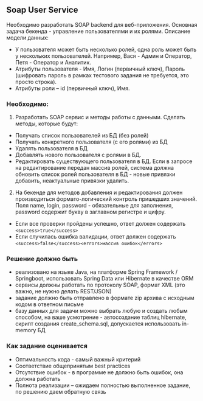 ## Soap User Service

Необходимо разработать SOAP backend для веб-приложения. Основная задача бекенда - управление пользователями и их ролями. Описание модели данных:  
* У пользователя может быть несколько ролей, одна роль может быть у нескольких пользователей. Например, Вася - Админ и Оператор, Петя - Оператор и Аналитик.
* Атрибуты пользователя - Имя, Логин (первичный ключ), Пароль (шифровать пароль в рамках тестового задания не требуется, это просто строка).
* Атрибуты роли – id (первичный ключ), Имя.

### Необходимо:
1. Разработать SOAP сервис и методы работы с данными. Сделать методы, которые будут:
* Получать список пользователей из БД (без ролей)
* Получать конкретного пользователя (с его ролями) из БД
* Удалять пользователя в БД
* Добавлять нового пользователя с ролями в БД.
* Редактировать существующего пользователя в БД. Если в запросе на редактирование передан массив ролей, система должна обновить список ролей пользователя в БД - новые привязки добавить, неактуальные привязки удалить.
2. На бекенде для методов добавления и редактирования должен производиться формато-логический контроль пришедших значений. Поля name, login, password - обязательные для заполнения, password содержит букву в заглавном регистре и цифру.
* Если все проверки пройдены успешно, ответ должен содержать `<success>true</success>`
* Если случилась ошибка валидации, ответ должен содержать `<success>false</success><errors>массив ошибок</errors>`

### Решение должно быть
* реализовано на языке Java, на платформе Spring Framework / Springboot, использовать Spring Data или Hibernate в качестве ORM
* сервисы должны работать по протоколу SOAP, формат XML (это важно, не нужно делать REST/JSON)
* задание должно быть отправлено в формате zip архива с исходным кодом в ответном письме
* базу данных для задачи можно выбрать любую и создать любым способом, на ваше усмотрение - автосоздание таблиц hibernate, скрипт создания create_schema.sql, допускается использовать in-memory БД

### Как задание оценивается
* Оптимальность кода - самый важный критерий
* Соответствие общепринятым best practices
* Отсутствие ошибок - в программе не должно быть ошибок, она должна работать
* Полнота реализации – ожидаем полностью выполненное задание, по решению даем обратную связь 